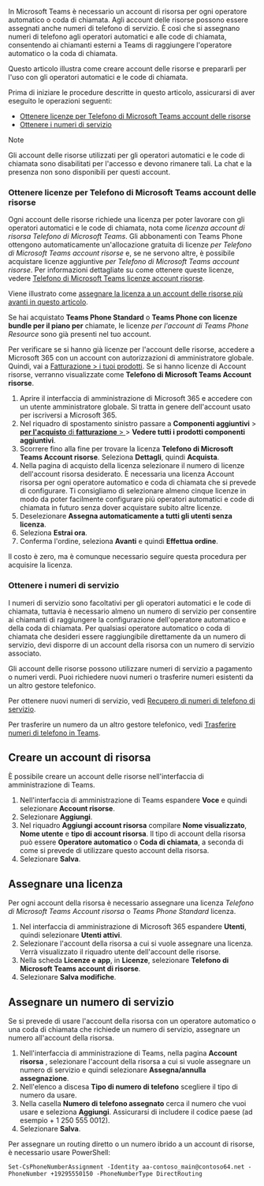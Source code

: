 In Microsoft Teams è necessario un account di risorsa per ogni operatore automatico o coda di chiamata. Agli account delle risorse possono essere assegnati anche numeri di telefono di servizio. È così che si assegnano numeri di telefono agli operatori automatici e alle code di chiamata, consentendo ai chiamanti esterni a Teams di raggiungere l'operatore automatico o la coda di chiamata.

Questo articolo illustra come creare account delle risorse e prepararli per l'uso con gli operatori automatici e le code di chiamata.

Prima di iniziare le procedure descritte in questo articolo, assicurarsi di aver eseguito le operazioni seguenti:

- [Ottenere licenze per Telefono di Microsoft Teams account delle risorse](#obtain-microsoft-teams-phone-resource-account-licenses)
- [Ottenere i numeri di servizio](#obtain-service-numbers)

> [!NOTE]
> Gli account delle risorse utilizzati per gli operatori automatici e le code di chiamata sono disabilitati per l'accesso e devono rimanere tali. La chat e la presenza non sono disponibili per questi account.

### <a name="obtain-microsoft-teams-phone-resource-account-licenses"></a>Ottenere licenze per Telefono di Microsoft Teams account delle risorse

Ogni account delle risorse richiede una licenza per poter lavorare con gli operatori automatici e le code di chiamata, nota come *licenza account di risorsa Telefono di Microsoft Teams*. Gli abbonamenti con Teams Phone ottengono automaticamente un'allocazione gratuita di licenze *per Telefono di Microsoft Teams account risorse* e, se ne servono altre, è possibile acquistare licenze aggiuntive *per Telefono di Microsoft Teams account risorse*. Per informazioni dettagliate su come ottenere queste licenze, vedere [Telefono di Microsoft Teams licenze account risorse](../teams-add-on-licensing/virtual-user.md).

Viene illustrato come [assegnare la licenza a un account delle risorse più avanti in questo articolo](#assign-a-license).

Se hai acquistato **Teams Phone Standard** o **Teams Phone con licenze bundle per il piano per** chiamate, le licenze *per l'account di Teams Phone Resource* sono già presenti nel tuo account.

Per verificare se si hanno già licenze per l'account delle risorse, accedere a Microsoft 365 con un account con autorizzazioni di amministratore globale. Quindi, vai a [Fatturazione > i tuoi prodotti](https://admin.microsoft.com/Adminportal/Home#/subscriptions). Se si hanno licenze di Account risorse, verranno visualizzate come **Telefono di Microsoft Teams Account risorse**.

1. Aprire il interfaccia di amministrazione di Microsoft 365 e accedere con un utente amministratore globale. Si tratta in genere dell'account usato per iscriversi a Microsoft 365.
2. Nel riquadro di spostamento sinistro passare a **Componenti aggiuntivi** >  [**per l'acquisto** di **fatturazione** > ](https://admin.microsoft.com/Adminportal/Home#/catalog) > **Vedere tutti i prodotti componenti aggiuntivi**.
3. Scorrere fino alla fine per trovare la licenza **Telefono di Microsoft Teams Account risorse**. Seleziona **Dettagli**, quindi **Acquista**.
4. Nella pagina di acquisto della licenza selezionare il numero di licenze dell'account risorsa desiderato. È necessaria una licenza Account risorsa per ogni operatore automatico e coda di chiamata che si prevede di configurare. Ti consigliamo di selezionare almeno cinque licenze in modo da poter facilmente configurare più operatori automatici e code di chiamata in futuro senza dover acquistare subito altre licenze.
5. Deselezionare **Assegna automaticamente a tutti gli utenti senza licenza**.
6. Seleziona **Estrai ora**.
7. Conferma l'ordine, seleziona **Avanti** e quindi **Effettua ordine**.

Il costo è zero, ma è comunque necessario seguire questa procedura per acquisire la licenza.

### <a name="obtain-service-numbers"></a>Ottenere i numeri di servizio

I numeri di servizio sono facoltativi per gli operatori automatici e le code di chiamata, tuttavia è necessario almeno un numero di servizio per consentire ai chiamanti di raggiungere la configurazione dell'operatore automatico e della coda di chiamata. Per qualsiasi operatore automatico o coda di chiamata che desideri essere raggiungibile direttamente da un numero di servizio, devi disporre di un account della risorsa con un numero di servizio associato.

Gli account delle risorse possono utilizzare numeri di servizio a pagamento o numeri verdi. Puoi richiedere nuovi numeri o trasferire numeri esistenti da un altro gestore telefonico.

Per ottenere nuovi numeri di servizio, vedi [Recupero di numeri di telefono di servizio](../getting-service-phone-numbers.md).

Per trasferire un numero da un altro gestore telefonico, vedi [Trasferire numeri di telefono in Teams](../phone-number-calling-plans/transfer-phone-numbers-to-teams.md).

## <a name="create-a-resource-account"></a>Creare un account di risorsa

È possibile creare un account delle risorse nell'interfaccia di amministrazione di Teams.

1. Nell'interfaccia di amministrazione di Teams espandere **Voce** e quindi selezionare **Account risorse**.
2. Selezionare **Aggiungi**.
3. Nel riquadro **Aggiungi account risorsa** compilare **Nome visualizzato**, **Nome utente** e **tipo di account risorsa**. Il tipo di account della risorsa può essere **Operatore automatico** o **Coda di chiamata**, a seconda di come si prevede di utilizzare questo account della risorsa.
4. Selezionare **Salva**.

## <a name="assign-a-license"></a>Assegnare una licenza

Per ogni account della risorsa è necessario assegnare una licenza *Telefono di Microsoft Teams Account risorsa* o *Teams Phone Standard* licenza.

1. Nel interfaccia di amministrazione di Microsoft 365 espandere **Utenti**, quindi selezionare **Utenti attivi**.
2. Selezionare l'account della risorsa a cui si vuole assegnare una licenza. Verrà visualizzato il riquadro utente dell'account delle risorse.
3. Nella scheda **Licenze e app**, in **Licenze**, selezionare **Telefono di Microsoft Teams account di risorse**.
4. Selezionare **Salva modifiche**.

## <a name="assign-a-service-number"></a>Assegnare un numero di servizio

Se si prevede di usare l'account della risorsa con un operatore automatico o una coda di chiamata che richiede un numero di servizio, assegnare un numero all'account della risorsa.

1. Nell'interfaccia di amministrazione di Teams, nella pagina **Account risorsa** , selezionare l'account della risorsa a cui si vuole assegnare un numero di servizio e quindi selezionare **Assegna/annulla assegnazione**.
2. Nell'elenco a discesa **Tipo di numero di telefono** scegliere il tipo di numero da usare.
3. Nella casella **Numero di telefono assegnato** cerca il numero che vuoi usare e seleziona **Aggiungi**. Assicurarsi di includere il codice paese (ad esempio + 1 250 555 0012).
4. Selezionare **Salva**.

Per assegnare un routing diretto o un numero ibrido a un account di risorse, è necessario usare PowerShell:

`Set-CsPhoneNumberAssignment -Identity aa-contoso_main@contoso64.net -PhoneNumber +19295550150 -PhoneNumberType DirectRouting`
